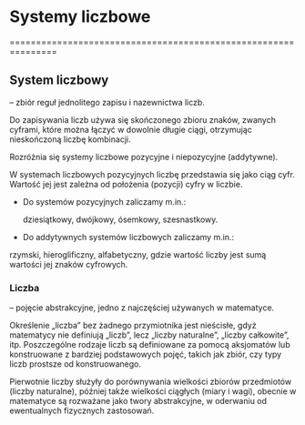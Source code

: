 <h1>Systemy liczbowe</h1>
 ===============================================================           
<h2>System liczbowy</h2> – zbiór reguł jednolitego zapisu i nazewnictwa liczb.
<p>
Do zapisywania liczb używa się skończonego zbioru znaków, zwanych cyframi, które można łączyć w dowolnie długie
ciągi, otrzymując nieskończoną liczbę kombinacji.

Rozróżnia się systemy liczbowe pozycyjne i niepozycyjne (addytywne).

W systemach liczbowych pozycyjnych liczbę przedstawia się jako ciąg cyfr. Wartość jej jest zależna od
położenia (pozycji) cyfry w liczbie.
</p>
<ul>
  <li>Do systemów pozycyjnych zaliczamy m.in.:</li>
  <p>dziesiątkowy, dwójkowy, ósemkowy, szesnastkowy.</p>
  <li>Do addytywnych systemów liczbowych zaliczamy m.in.:</li>
 </ul>
<p>rzymski, hieroglificzny, alfabetyczny, gdzie wartość liczby jest sumą wartości jej znaków cyfrowych.</p>

<h3>Liczba</h3><p> – pojęcie abstrakcyjne, jedno z najczęściej używanych w matematyce.</p>
<p>
Określenie „liczba” bez żadnego przymiotnika jest nieścisłe, gdyż matematycy nie definiują „liczb”, lecz „liczby
naturalne”, „liczby całkowite”, itp. Poszczególne rodzaje liczb są definiowane za pomocą aksjomatów lub
konstruowane z bardziej podstawowych pojęć, takich jak zbiór, czy typy liczb prostsze od konstruowanego.
</p>
<p>Pierwotnie liczby służyły do porównywania wielkości zbiorów przedmiotów (liczby naturalne), później także
wielkości ciągłych (miary i wagi), obecnie w matematyce są rozważane jako twory abstrakcyjne, w oderwaniu
od ewentualnych fizycznych zastosowań.</p>
